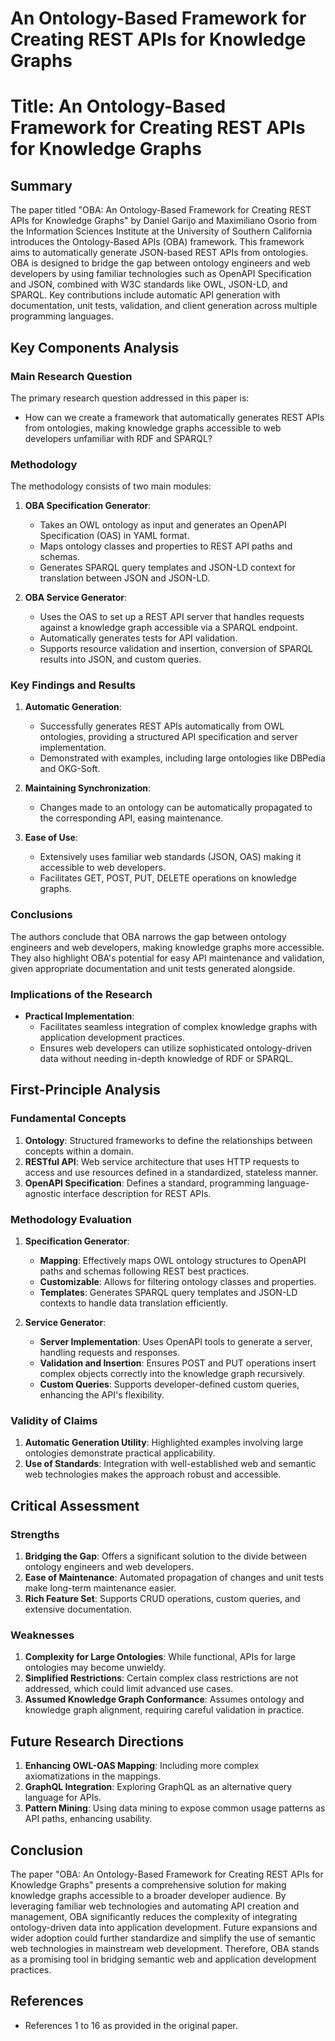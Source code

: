 # An Ontology-Based Framework for Creating REST APIs for Knowledge Graphs

# Title: An Ontology-Based Framework for Creating REST APIs for Knowledge Graphs

## Summary
The paper titled "OBA: An Ontology-Based Framework for Creating REST APIs for Knowledge Graphs" by Daniel Garijo and Maximiliano Osorio from the Information Sciences Institute at the University of Southern California introduces the Ontology-Based APIs (OBA) framework. This framework aims to automatically generate JSON-based REST APIs from ontologies. OBA is designed to bridge the gap between ontology engineers and web developers by using familiar technologies such as OpenAPI Specification and JSON, combined with W3C standards like OWL, JSON-LD, and SPARQL. Key contributions include automatic API generation with documentation, unit tests, validation, and client generation across multiple programming languages.

## Key Components Analysis

### Main Research Question
The primary research question addressed in this paper is:
- How can we create a framework that automatically generates REST APIs from ontologies, making knowledge graphs accessible to web developers unfamiliar with RDF and SPARQL?

### Methodology
The methodology consists of two main modules:
1. **OBA Specification Generator**:
   - Takes an OWL ontology as input and generates an OpenAPI Specification (OAS) in YAML format.
   - Maps ontology classes and properties to REST API paths and schemas.
   - Generates SPARQL query templates and JSON-LD context for translation between JSON and JSON-LD.

2. **OBA Service Generator**:
   - Uses the OAS to set up a REST API server that handles requests against a knowledge graph accessible via a SPARQL endpoint.
   - Automatically generates tests for API validation.
   - Supports resource validation and insertion, conversion of SPARQL results into JSON, and custom queries.

### Key Findings and Results
1. **Automatic Generation**:
   - Successfully generates REST APIs automatically from OWL ontologies, providing a structured API specification and server implementation.
   - Demonstrated with examples, including large ontologies like DBPedia and OKG-Soft.
   
2. **Maintaining Synchronization**:
   - Changes made to an ontology can be automatically propagated to the corresponding API, easing maintenance.

3. **Ease of Use**:
   - Extensively uses familiar web standards (JSON, OAS) making it accessible to web developers.
   - Facilitates GET, POST, PUT, DELETE operations on knowledge graphs.

### Conclusions 
The authors conclude that OBA narrows the gap between ontology engineers and web developers, making knowledge graphs more accessible. They also highlight OBA's potential for easy API maintenance and validation, given appropriate documentation and unit tests generated alongside.

### Implications of the Research
- **Practical Implementation**:
  - Facilitates seamless integration of complex knowledge graphs with application development practices.
  - Ensures web developers can utilize sophisticated ontology-driven data without needing in-depth knowledge of RDF or SPARQL.

## First-Principle Analysis

### Fundamental Concepts
1. **Ontology**: Structured frameworks to define the relationships between concepts within a domain.
2. **RESTful API**: Web service architecture that uses HTTP requests to access and use resources defined in a standardized, stateless manner.
3. **OpenAPI Specification**: Defines a standard, programming language-agnostic interface description for REST APIs.

### Methodology Evaluation
1. **Specification Generator**:
   - **Mapping**: Effectively maps OWL ontology structures to OpenAPI paths and schemas following REST best practices.
   - **Customizable**: Allows for filtering ontology classes and properties.
   - **Templates**: Generates SPARQL query templates and JSON-LD contexts to handle data translation efficiently.
   
2. **Service Generator**:
   - **Server Implementation**: Uses OpenAPI tools to generate a server, handling requests and responses.
   - **Validation and Insertion**: Ensures POST and PUT operations insert complex objects correctly into the knowledge graph recursively.
   - **Custom Queries**: Supports developer-defined custom queries, enhancing the API's flexibility.

### Validity of Claims
1. **Automatic Generation Utility**: Highlighted examples involving large ontologies demonstrate practical applicability.
2. **Use of Standards**: Integration with well-established web and semantic web technologies makes the approach robust and accessible.

## Critical Assessment

### Strengths
1. **Bridging the Gap**: Offers a significant solution to the divide between ontology engineers and web developers.
2. **Ease of Maintenance**: Automated propagation of changes and unit tests make long-term maintenance easier.
3. **Rich Feature Set**: Supports CRUD operations, custom queries, and extensive documentation.

### Weaknesses
1. **Complexity for Large Ontologies**: While functional, APIs for large ontologies may become unwieldy.
2. **Simplified Restrictions**: Certain complex class restrictions are not addressed, which could limit advanced use cases.
3. **Assumed Knowledge Graph Conformance**: Assumes ontology and knowledge graph alignment, requiring careful validation in practice.

## Future Research Directions
1. **Enhancing OWL-OAS Mapping**: Including more complex axiomatizations in the mappings.
2. **GraphQL Integration**: Exploring GraphQL as an alternative query language for APIs.
3. **Pattern Mining**: Using data mining to expose common usage patterns as API paths, enhancing usability.

## Conclusion
The paper "OBA: An Ontology-Based Framework for Creating REST APIs for Knowledge Graphs" presents a comprehensive solution for making knowledge graphs accessible to a broader developer audience. By leveraging familiar web technologies and automating API creation and management, OBA significantly reduces the complexity of integrating ontology-driven data into application development. Future expansions and wider adoption could further standardize and simplify the use of semantic web technologies in mainstream web development. Therefore, OBA stands as a promising tool in bridging semantic web and application development practices.

## References
- References 1 to 16 as provided in the original paper.